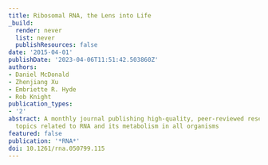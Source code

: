 ```yaml
---
title: Ribosomal RNA, the Lens into Life
_build:
  render: never
  list: never
  publishResources: false
date: '2015-04-01'
publishDate: '2023-04-06T11:51:42.503860Z'
authors:
- Daniel McDonald
- Zhenjiang Xu
- Embriette R. Hyde
- Rob Knight
publication_types:
- '2'
abstract: A monthly journal publishing high-quality, peer-reviewed research on all
  topics related to RNA and its metabolism in all organisms
featured: false
publication: '*RNA*'
doi: 10.1261/rna.050799.115
---
```


